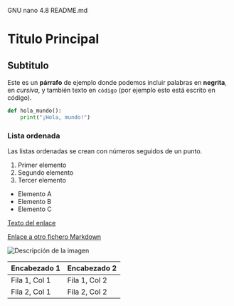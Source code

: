   GNU nano 4.8                                  README.md                                              
# Titulo Principal
## Subtitulo
Este es un **párrafo** de ejemplo donde podemos incluir palabras en **negrita**, en _cursiva_, y también texto en `código` (por ejemplo esto está escrito en código).
```python
def hola_mundo():
    print("¡Hola, mundo!")
```
### Lista ordenada
Las listas ordenadas se crean con números seguidos de un punto.

1. Primer elemento
2. Segundo elemento
3. Tercer elemento

- Elemento A
- Elemento B
- Elemento C

[Texto del enlace](https://www.ejemplo.com)

[Enlace a otro fichero Markdown](otro_fichero.md)

![Descripción de la imagen]([https://via.placeholder.com/150](https://www.google.com/url?sa=i&url=https%3A%2F%2Fes.linkedin.com%2Flearning%2Fwindows-10-despliegue-de-aplicaciones&psig=AOvVaw2udnidAbmdOoqvgKKGCkDn&ust=1728126698832000&source=images&cd=vfe&opi=89978449&ved=0CBEQjRxqFwoTCJjrw-LL9IgDFQAAAAAdAAAAABAE))

| Encabezado 1 | Encabezado 2 |
|---------------|---------------|
| Fila 1, Col 1 | Fila 1, Col 2 |
| Fila 2, Col 1 | Fila 2, Col 2 |
